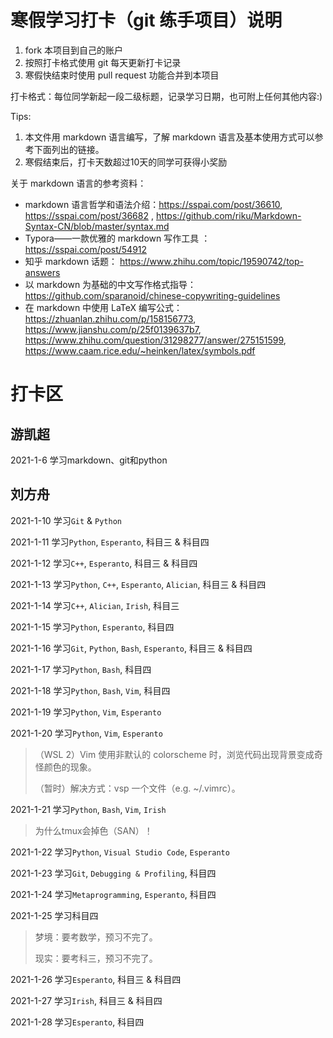 # 寒假学习打卡（git 练手项目）说明

1. fork 本项目到自己的账户
1. 按照打卡格式使用 git 每天更新打卡记录
1. 寒假快结束时使用 pull request 功能合并到本项目

打卡格式：每位同学新起一段二级标题，记录学习日期，也可附上任何其他内容:)

Tips:

1. 本文件用 markdown 语言编写，了解 markdown 语言及基本使用方式可以参考下面列出的链接。 
1. 寒假结束后，打卡天数超过10天的同学可获得小奖励

关于 markdown 语言的参考资料：
+ markdown 语言哲学和语法介绍：https://sspai.com/post/36610, https://sspai.com/post/36682 , https://github.com/riku/Markdown-Syntax-CN/blob/master/syntax.md
+ Typora——一款优雅的 markdown 写作工具 ： https://sspai.com/post/54912
+ 知乎 markdown 话题： https://www.zhihu.com/topic/19590742/top-answers
+ 以 markdown 为基础的中文写作格式指导：https://github.com/sparanoid/chinese-copywriting-guidelines
+ 在 markdown 中使用 LaTeX 编写公式： https://zhuanlan.zhihu.com/p/158156773, https://www.jianshu.com/p/25f0139637b7, https://www.zhihu.com/question/31298277/answer/275151599, https://www.caam.rice.edu/~heinken/latex/symbols.pdf


# 打卡区

## 游凯超
2021-1-6 学习markdown、git和python

## 刘方舟

2021-1-10 学习`Git` & `Python`

2021-1-11 学习`Python`, `Esperanto`, 科目三 & 科目四

2021-1-12 学习`C++`, `Esperanto`, 科目三 & 科目四

2021-1-13 学习`Python`, `C++`, `Esperanto`, `Alician`, 科目三 & 科目四

2021-1-14 学习`C++`, `Alician`, `Irish`, 科目三

2021-1-15 学习`Python`, `Esperanto`, 科目四

2021-1-16 学习`Git`, `Python`, `Bash`, `Esperanto`, 科目三 & 科目四

2021-1-17 学习`Python`, `Bash`, 科目四

2021-1-18 学习`Python`, `Bash`, `Vim`, 科目四

2021-1-19 学习`Python`, `Vim`, `Esperanto`

2021-1-20 学习`Python`, `Vim`, `Esperanto`

> （WSL 2）Vim 使用非默认的 colorscheme 时，浏览代码出现背景变成奇怪颜色的现象。
>
> （暂时）解决方式：vsp 一个文件（e.g. ~/.vimrc）。

2021-1-21 学习`Python`, `Bash`, `Vim`, `Irish`

> 为什么tmux会掉色（SAN）！

2021-1-22 学习`Python`, `Visual Studio Code`, `Esperanto`

2021-1-23 学习`Git`, `Debugging & Profiling`, 科目四

2021-1-24 学习`Metaprogramming`, `Esperanto`, 科目四

2021-1-25 学习科目四

> 梦境：要考数学，预习不完了。
>
> 现实：要考科三，预习不完了。

2021-1-26 学习`Esperanto`, 科目三 & 科目四

2021-1-27 学习`Irish`, 科目三 & 科目四

2021-1-28 学习`Esperanto`, 科目四